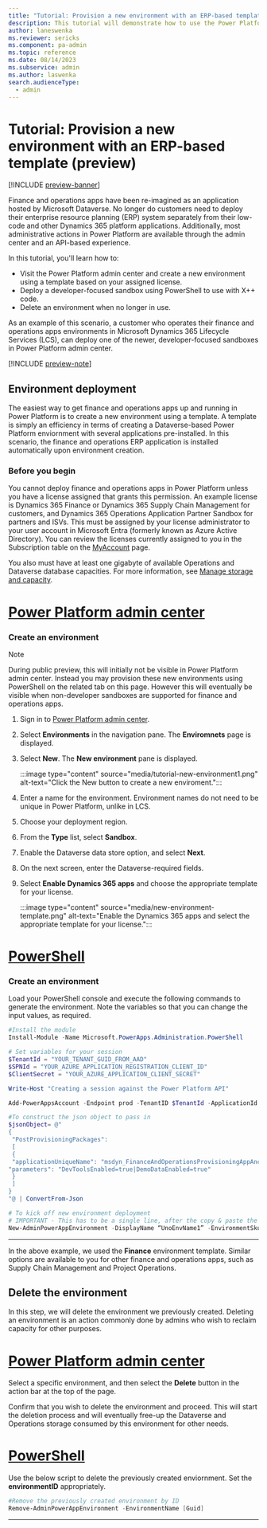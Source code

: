 ```yaml
---
title: "Tutorial: Provision a new environment with an ERP-based template (preview) | Microsoft Docs"
description: This tutorial will demonstrate how to use the Power Platform to deploy an environment with Finance and Operations apps installed.
author: laneswenka
ms.reviewer: sericks
ms.component: pa-admin
ms.topic: reference
ms.date: 08/14/2023
ms.subservice: admin
ms.author: laswenka
search.audienceType: 
  - admin
---
```


# Tutorial: Provision a new environment with an ERP-based template (preview)

[!INCLUDE [preview-banner](~/../shared-content/shared/preview-includes/preview-banner.md)]

Finance and operations apps have been re-imagined as an application hosted by Microsoft Dataverse.  No longer do customers need to deploy their enterprise resource planning (ERP) system separately from their low-code and other Dynamics 365 platform applications.  Additionally, most administrative actions in Power Platform are available through the admin center and an API-based experience.

In this tutorial, you'll learn how to:

- Visit the Power Platform admin center and create a new environment using a template based on your assigned license.
- Deploy a developer-focused sandbox using PowerShell to use with X++ code.
- Delete an environment when no longer in use.

As an example of this scenario, a customer who operates their finance and operations apps environments in Microsoft Dynamics 365 Lifecycle Services (LCS), can deploy one of the newer, developer-focused sandboxes in Power Platform admin center.  

[!INCLUDE [preview-note](~/../shared-content/shared/preview-includes/preview-note.md)]

## Environment deployment

The easiest way to get finance and operations apps up and running in Power Platform is to create a new environment using a template.  A template is simply an efficiency in terms of creating a Dataverse-based Power Platform enviornment with several applications pre-installed.  In this scenario, the finance and operations ERP application is installed automatically upon environment creation.

### Before you begin

You cannot deploy finance and operations apps in Power Platform unless you have a license assigned that grants this permission. An example license is Dynamics 365 Finance or Dynamics 365 Supply Chain Management for customers, and Dynamics 365 Operations Application Partner Sandbox for partners and ISVs.  This must be assigned by your license administrator to your user account in Microsoft Entra (formerly known as Azure Active Directory).  You can review the licenses currently assigned to you in the Subscription table on the [MyAccount](https://portal.office.com/account/?ref=MeControl) page.

You also must have at least one gigabyte of available Operations and Dataverse database capacities.  For more information, see [Manage storage and capacity](../finance-operations-storage-capacity.md).

# [Power Platform admin center](#tab/PPAC)

### Create an environment

> [!Note]
> During public preview, this will initially not be visible in Power Platform admin center.  Instead you may provision these new environments using PowerShell on the related tab on this page.  However this will eventually be visible when non-developer sandboxes are supported for finance and operations apps.

1. Sign in to [Power Platform admin center](https://admin.powerplatform.microsoft.com).
1. Select **Environments** in the navigation pane.  The **Enviromnets** page is displayed.
1. Select **New**. The **New environment** pane is displayed.

    :::image type="content" source="media/tutorial-new-environment1.png" alt-text="Click the New button to create a new enviroment.":::

1. Enter a name for the environment. Environment names do not need to be unique in Power Platform, unlike in LCS.
1. Choose your deployment region.
1. From the **Type** list, select **Sandbox**.
1. Enable the Dataverse data store option, and select **Next**.
1. On the next screen, enter the Dataverse-required fields.
1. Select **Enable Dynamics 365 apps** and choose the appropriate template for your license.

    :::image type="content" source="media/new-environment-template.png" alt-text="Enable the Dynamics 365 apps and select the appropriate template for your license.":::

# [PowerShell](#tab/PowerShell)

### Create an environment

Load your PowerShell console and execute the following commands to generate the environment.  Note the variables so that you can change the input values, as required.

```powershell
#Install the module
Install-Module -Name Microsoft.PowerApps.Administration.PowerShell

# Set variables for your session
$TenantId = "YOUR_TENANT_GUID_FROM_AAD"
$SPNId = "YOUR_AZURE_APPLICATION_REGISTRATION_CLIENT_ID"
$ClientSecret = "YOUR_AZURE_APPLICATION_CLIENT_SECRET"

Write-Host "Creating a session against the Power Platform API"

Add-PowerAppsAccount -Endpoint prod -TenantID $TenantId -ApplicationId $SPNId -ClientSecret $ClientSecret

#To construct the json object to pass in
$jsonObject= @" 
{ 
 "PostProvisioningPackages": 
 [ 
 { 
 "applicationUniqueName": "msdyn_FinanceAndOperationsProvisioningAppAnchor", 
"parameters": "DevToolsEnabled=true|DemoDataEnabled=true" 
 } 
 ] 
} 
"@ | ConvertFrom-Json

# To kick off new environment deployment
# IMPORTANT - This has to be a single line, after the copy & paste the command
New-AdminPowerAppEnvironment -DisplayName “UnoEnvName1” -EnvironmentSku Sandbox -Templates "D365_FinOps_Finance" -TemplateMetadata $jsonObject -LocationName "Canada" -ProvisionDatabase
```
---

In the above example, we used the **Finance** environment template.  Similar options are available to you for other finance and operations apps, such as Supply Chain Management and Project Operations.

## Delete the environment
In this step, we will delete the environment we previously created.  Deleting an environment is an action commonly done by admins who wish to reclaim capacity for other purposes.

# [Power Platform admin center](#tab/PPAC)

Select a specific environment, and then select the **Delete** button in the action bar at the top of the page.  

Confirm that you wish to delete the environment and proceed. This will start the deletion process and will eventually free-up the Dataverse and Operations storage consumed by this environment for other needs.


# [PowerShell](#tab/PowerShell)

Use the below script to delete the previously created enviornment.  Set the **environmentID** appropriately.

```powershell
#Remove the previously created environment by ID
Remove-AdminPowerAppEnvironment -EnvironmentName [Guid]
```
---


